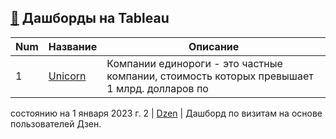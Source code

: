 ## [🍷](Tableau) Дашборды на Tableau
 
 Num | Название  | Описание
----------------|----------------|----------------------
1 | [Unicorn](Unicorn) | Компании единороги - это частные компании, стоимость которых превышает 1 млрд. долларов по
состоянию на 1 января 2023 г.
2 | [Dzen](Dzen) | Дашборд по визитам на основе пользователей Дзен.
